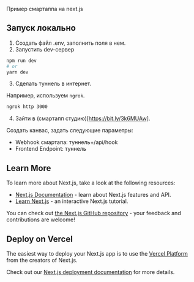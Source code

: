 Пример смартаппа на next.js

## Запуск локально

1. Создать файл .env, заполнить поля в нем.
2. Запустить dev-сервер

```bash
npm run dev
# or
yarn dev
```

3. Сделать туннель в интернет.

Например, используем `ngrok`.
```bash
ngrok http 3000
```

4. Зайти в (смартапп студию)[https://bit.ly/3k6MUAw].

Создать канвас, задать следующие параметры:
 - Webhook смартапа: туннель+/api/hook
 - Frontend Endpoint: туннель

## Learn More

To learn more about Next.js, take a look at the following resources:

- [Next.js Documentation](https://nextjs.org/docs) - learn about Next.js features and API.
- [Learn Next.js](https://nextjs.org/learn) - an interactive Next.js tutorial.

You can check out [the Next.js GitHub repository](https://github.com/vercel/next.js/) - your feedback and contributions are welcome!

## Deploy on Vercel

The easiest way to deploy your Next.js app is to use the [Vercel Platform](https://vercel.com/new?utm_medium=default-template&filter=next.js&utm_source=create-next-app&utm_campaign=create-next-app-readme) from the creators of Next.js.

Check out our [Next.js deployment documentation](https://nextjs.org/docs/deployment) for more details.
